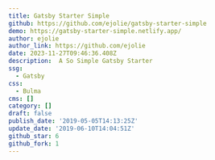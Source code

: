 ```yaml
---
title: Gatsby Starter Simple
github: https://github.com/ejolie/gatsby-starter-simple
demo: https://gatsby-starter-simple.netlify.app/
author: ejolie
author_link: https://github.com/ejolie
date: 2023-11-27T09:46:36.408Z
description: ️ A So Simple Gatsby Starter
ssg:
  - Gatsby
css:
  - Bulma
cms: []
category: []
draft: false
publish_date: '2019-05-05T14:13:25Z'
update_date: '2019-06-10T14:04:51Z'
github_star: 6
github_fork: 1
---
```

